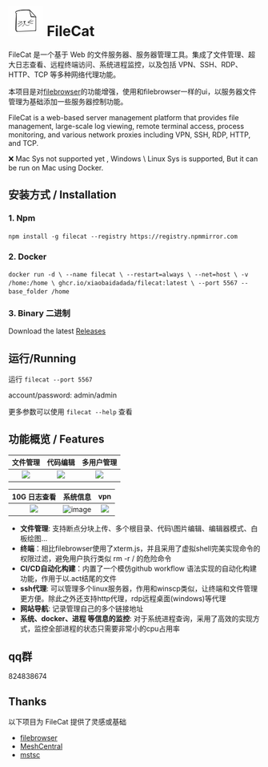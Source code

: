 
# ![](./src/web/meta/resources/img/logo-70.png) FileCat

FileCat 是一个基于 Web 的文件服务器、服务器管理工具。集成了文件管理、超大日志查看、远程终端访问、系统进程监控，以及包括 VPN、SSH、RDP、HTTP、TCP 等多种网络代理功能。

本项目是对[filebrowser](https://github.com/filebrowser/filebrowser)的功能增强，使用和filebrowser一样的ui，以服务器文件管理为基础添加一些服务器控制功能。

FileCat is a web-based server management platform that provides file management, large-scale log viewing, remote terminal access, process monitoring, and various network proxies including VPN, SSH, RDP, HTTP, and TCP.

❌ Mac Sys not supported yet , Windows \ Linux Sys is supported, But it can be run on Mac using Docker.
## 安装方式 / Installation
 ### 1. Npm 
`npm install -g filecat --registry https://registry.npmmirror.com ` 
### 2. Docker
`docker run -d \
  --name filecat \
  --restart=always \
  --net=host \
  -v /home:/home \
  ghcr.io/xiaobaidadada/filecat:latest \
  --port 5567 --base_folder /home`
### 3. Binary 二进制
Download the latest [Releases](https://github.com/xiaobaidadada/filecat/releases) 

## 运行/Running
运行 `filecat --port 5567`

account/password: admin/admin

更多参数可以使用 `filecat --help` 查看

## 功能概览 / Features
|           文件管理           |                                         代码编辑                                         |          多用户管理           |
|:------------------------:|:------------------------------------------------------------------------------------:|:------------------------:|
| ![](https://github.com/user-attachments/assets/46b67603-db28-4751-b0c1-4e1ae9cef0d2) | ![](https://github.com/user-attachments/assets/aa6cf4d9-1a0f-4d47-b48d-21c509ec1554) | ![](https://github.com/user-attachments/assets/09d968e5-cd72-4aa3-8351-12ea3c0d7031) |


|         10G 日志查看         |           系统信息           |           vpn            |
|:------------------------:|:------------------------:|:------------------------:|
| ![](https://github.com/user-attachments/assets/20702c83-4f68-47cf-ae12-7694f19dea2a) | ![image](https://github.com/user-attachments/assets/9845638c-8298-4957-86cb-201b3ca2a7d9) | ![](https://github.com/user-attachments/assets/f7a746af-5645-4241-9e2e-69eace3b4ba1) |

- **文件管理**: 支持断点分块上传、多个根目录、代码\图片编辑、编辑器模式、白板绘图...
- **终端**：相比filebrowser使用了xterm.js，并且采用了虚拟shell完美实现命令的权限过滤，避免用户执行类似 rm -r / 的危险命令
- **CI/CD自动化构建**：内置了一个模仿github workflow 语法实现的自动化构建功能，作用于以.act结尾的文件
- **ssh代理**: 可以管理多个linux服务器，作用和winscp类似，让终端和文件管理更方便。除此之外还支持http代理，rdp远程桌面(windows)等代理
- **网站导航**: 记录管理自己的多个链接地址
- **系统、docker、进程 等信息的监控**: 对于系统进程查询，采用了高效的实现方式，监控全部进程的状态只需要非常小的cpu占用率
##  qq群
824838674

##  Thanks
以下项目为 FileCat 提供了灵感或基础

- [filebrowser](https://github.com/filebrowser/filebrowser)
- [MeshCentral](https://github.com/Ylianst/MeshCentral)
- [mstsc](https://github.com/citronneur/mstsc.js)
